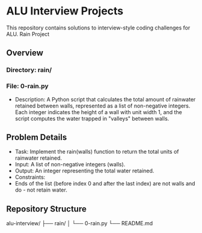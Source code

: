 # ALU Interview Projects
This repository contains solutions to interview-style coding challenges for ALU.
Rain Project
## Overview

### Directory: rain/
### File: 0-rain.py
- Description: A Python script that calculates the total amount of rainwater      retained between walls, represented as a list of non-negative integers. Each integer indicates the height of a wall with unit width 1, and the script computes the water trapped in "valleys" between walls.

## Problem Details

- Task: Implement the rain(walls) function to return the total units of rainwater retained.
- Input: A list of non-negative integers (walls).
- Output: An integer representing the total water retained.
- Constraints:
- Ends of the list (before index 0 and after the last index) are not walls and do -
  not retain water.

## Repository Structure
alu-interview/
├── rain/
│   └── 0-rain.py
└── README.md

